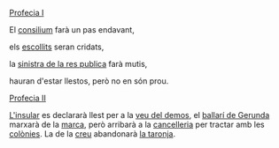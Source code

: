<a name="I"></a>[Profecia I](https://twitter.com/CronicaProcesum/status/1341068173618065408)

El [consilium](https://github.com/raulmagdalena/CronicaProcesum/blob/main/Glosari.md#consilium) farà un pas endavant,

els [escollits](https://github.com/raulmagdalena/CronicaProcesum/blob/main/Glosari.md#escollits) seran cridats,

la [sinistra de la res publica](https://github.com/raulmagdalena/CronicaProcesum/blob/main/Glosari.md#sinistra) farà mutis,

hauran d'estar llestos, però no en són prou.

<a name="II"></a>[Profecia II](https://twitter.com/CronicaProcesum/status/1344358458456494081)

[L'insular](https://github.com/raulmagdalena/CronicaProcesum/edit/main/Glosari.md#insular) es declararà llest per a la [veu del demos](https://github.com/raulmagdalena/CronicaProcesum/edit/main/Glosari.md#veudeldemos),
el [ballarí de Gerunda](https://github.com/raulmagdalena/CronicaProcesum/edit/main/Glosari.md#ballari) marxarà de la [marca](https://github.com/raulmagdalena/CronicaProcesum/edit/main/Glosari.md#marca),
però arribarà a la [cancelleria](https://github.com/raulmagdalena/CronicaProcesum/edit/main/Glosari.md#cancelleria) per tractar amb les [colònies](https://github.com/raulmagdalena/CronicaProcesum/edit/main/Glosari.md#colonies).
La de la [creu](https://github.com/raulmagdalena/CronicaProcesum/edit/main/Glosari.md#creu) abandonarà [la taronja](https://github.com/raulmagdalena/CronicaProcesum/edit/main/Glosari.md#taronja).



